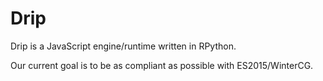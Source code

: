 # Drip
Drip is a JavaScript engine/runtime written in RPython.

Our current goal is to be as compliant as possible with ES2015/WinterCG.
